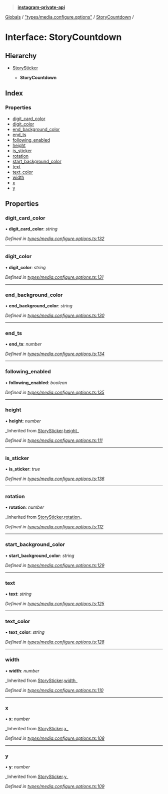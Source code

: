 > **[instagram-private-api](../README.md)**

[Globals](../README.md) / ["types/media.configure.options"](../modules/_types_media_configure_options_.md) / [StoryCountdown](_types_media_configure_options_.storycountdown.md) /

# Interface: StoryCountdown

## Hierarchy

- [StorySticker](_types_media_configure_options_.storysticker.md)

  - **StoryCountdown**

## Index

### Properties

- [digit_card_color](_types_media_configure_options_.storycountdown.md#digit_card_color)
- [digit_color](_types_media_configure_options_.storycountdown.md#digit_color)
- [end_background_color](_types_media_configure_options_.storycountdown.md#end_background_color)
- [end_ts](_types_media_configure_options_.storycountdown.md#end_ts)
- [following_enabled](_types_media_configure_options_.storycountdown.md#following_enabled)
- [height](_types_media_configure_options_.storycountdown.md#height)
- [is_sticker](_types_media_configure_options_.storycountdown.md#is_sticker)
- [rotation](_types_media_configure_options_.storycountdown.md#rotation)
- [start_background_color](_types_media_configure_options_.storycountdown.md#start_background_color)
- [text](_types_media_configure_options_.storycountdown.md#text)
- [text_color](_types_media_configure_options_.storycountdown.md#text_color)
- [width](_types_media_configure_options_.storycountdown.md#width)
- [x](_types_media_configure_options_.storycountdown.md#x)
- [y](_types_media_configure_options_.storycountdown.md#y)

## Properties

### digit_card_color

• **digit_card_color**: _string_

_Defined in [types/media.configure.options.ts:132](https://github.com/realinstadude/instagram-private-api/blob/4ae8fec/src/types/media.configure.options.ts#L132)_

---

### digit_color

• **digit_color**: _string_

_Defined in [types/media.configure.options.ts:131](https://github.com/realinstadude/instagram-private-api/blob/4ae8fec/src/types/media.configure.options.ts#L131)_

---

### end_background_color

• **end_background_color**: _string_

_Defined in [types/media.configure.options.ts:130](https://github.com/realinstadude/instagram-private-api/blob/4ae8fec/src/types/media.configure.options.ts#L130)_

---

### end_ts

• **end_ts**: _number_

_Defined in [types/media.configure.options.ts:134](https://github.com/realinstadude/instagram-private-api/blob/4ae8fec/src/types/media.configure.options.ts#L134)_

---

### following_enabled

• **following_enabled**: _boolean_

_Defined in [types/media.configure.options.ts:135](https://github.com/realinstadude/instagram-private-api/blob/4ae8fec/src/types/media.configure.options.ts#L135)_

---

### height

• **height**: _number_

_Inherited from [StorySticker](\_types_media_configure_options_.storysticker.md).[height](_types_media_configure_options_.storysticker.md#height)\_

_Defined in [types/media.configure.options.ts:111](https://github.com/realinstadude/instagram-private-api/blob/4ae8fec/src/types/media.configure.options.ts#L111)_

---

### is_sticker

• **is_sticker**: _true_

_Defined in [types/media.configure.options.ts:136](https://github.com/realinstadude/instagram-private-api/blob/4ae8fec/src/types/media.configure.options.ts#L136)_

---

### rotation

• **rotation**: _number_

_Inherited from [StorySticker](\_types_media_configure_options_.storysticker.md).[rotation](_types_media_configure_options_.storysticker.md#rotation)\_

_Defined in [types/media.configure.options.ts:112](https://github.com/realinstadude/instagram-private-api/blob/4ae8fec/src/types/media.configure.options.ts#L112)_

---

### start_background_color

• **start_background_color**: _string_

_Defined in [types/media.configure.options.ts:129](https://github.com/realinstadude/instagram-private-api/blob/4ae8fec/src/types/media.configure.options.ts#L129)_

---

### text

• **text**: _string_

_Defined in [types/media.configure.options.ts:125](https://github.com/realinstadude/instagram-private-api/blob/4ae8fec/src/types/media.configure.options.ts#L125)_

---

### text_color

• **text_color**: _string_

_Defined in [types/media.configure.options.ts:128](https://github.com/realinstadude/instagram-private-api/blob/4ae8fec/src/types/media.configure.options.ts#L128)_

---

### width

• **width**: _number_

_Inherited from [StorySticker](\_types_media_configure_options_.storysticker.md).[width](_types_media_configure_options_.storysticker.md#width)\_

_Defined in [types/media.configure.options.ts:110](https://github.com/realinstadude/instagram-private-api/blob/4ae8fec/src/types/media.configure.options.ts#L110)_

---

### x

• **x**: _number_

_Inherited from [StorySticker](\_types_media_configure_options_.storysticker.md).[x](_types_media_configure_options_.storysticker.md#x)\_

_Defined in [types/media.configure.options.ts:108](https://github.com/realinstadude/instagram-private-api/blob/4ae8fec/src/types/media.configure.options.ts#L108)_

---

### y

• **y**: _number_

_Inherited from [StorySticker](\_types_media_configure_options_.storysticker.md).[y](_types_media_configure_options_.storysticker.md#y)\_

_Defined in [types/media.configure.options.ts:109](https://github.com/realinstadude/instagram-private-api/blob/4ae8fec/src/types/media.configure.options.ts#L109)_
